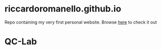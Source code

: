 # riccardoromanello.github.io

Repo containing my very first personal website.
Browse [here](https://riccardoromanello.github.io) to check it out
# QC-Lab
